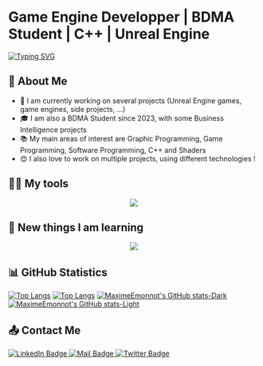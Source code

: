 # Game Engine Developper | BDMA Student | C++ | Unreal Engine  
<a href="https://git.io/typing-svg"><img src="https://readme-typing-svg.herokuapp.com?font=Fira+Code&pause=1000&color=F77809&center=true&random=false&width=435&lines=Hi+there+!+%F0%9F%91%8B;Welcome+to+my+GitHub+profile+!;My+name+is+Maxime+Emonnot;I+am+a+Game+Engine+Developper;I+also+love+to+learn+new+things+!" alt="Typing SVG" /></a>

## 💬 About Me 
- 🔭 I am currently working on several projects (Unreal Engine games, game engines, side projects, ...)
- 🎓 I am also a BDMA Student since 2023, with some Business Intelligence projects
- 📚 My main areas of interest are Graphic Programming, Game Programming, Software Programming, C++ and Shaders
- 😍 I also love to work on multiple projects, using different technologies !

## 👨‍💻 My tools 

<p align="center">
  <a href="https://skillicons.dev">
    <img src="https://skillicons.dev/icons?i=arch,bash,c,cpp,css,discord,git,github,gmail,html,java,js,linux,mysql,neovim,opencv,postgres,powershell,py,r,sklearn,ts,unreal,vim,visualstudio,vscode,vscodium,windows" />
  </a>
</p>

## 📖 New things I am learning 

<p align="center">
  <a href="https://skillicons.dev">
    <img src="https://skillicons.dev/icons?i=cs,dotnet,go,godot,graphql,gtk,kotlin,laravel,lua,mongodb,nestjs,nextjs,nodejs,php,qt,react,ruby,rust,sass,svelte,tailwind,vue" />
  </a>
</p>

## 📊 GitHub Statistics
[![Top Langs](https://github-readme-stats.vercel.app/api/top-langs/?username=MaximeEmonnot&theme=dark#gh-dark-mode-only)](https://github.com/anuraghazra/github-readme-stats#gh-dark-mode-only)
[![Top Langs](https://github-readme-stats.vercel.app/api/top-langs/?username=MaximeEmonnot&theme=default#gh-light-mode-only)](https://github.com/anuraghazra/github-readme-stats#gh-light-mode-only)
[![MaximeEmonnot's GitHub stats-Dark](https://github-readme-stats.vercel.app/api?username=MaximeEmonnot&show_icons=true&theme=dark#gh-dark-mode-only)](https://github.com/anuraghazra/github-readme-stats#gh-dark-mode-only)
[![MaximeEmonnot's GitHub stats-Light](https://github-readme-stats.vercel.app/api?username=MaximeEmonnot&show_icons=true&theme=default#gh-light-mode-only)](https://github.com/anuraghazra/github-readme-stats#gh-light-mode-only)

## 📤 Contact Me
<div id="badges">
  <a href="https://www.linkedin.com/in/maxime-emonnot/">
    <img src="https://img.shields.io/badge/LinkedIn-blue?style=for-the-badge&logo=linkedin&logoColor=white" alt="LinkedIn Badge"/>
  </a>
  <a href="mailto:maxime.emonnot41@gmail.com">
    <img src="https://img.shields.io/badge/Gmail-red?style=for-the-badge&logo=gmail&logoColor=white" alt="Mail Badge"/>
  </a>
  <a href="https://discordapp.com/users/627890526472896532">
    <img src="https://img.shields.io/badge/Discord-darkblue?style=for-the-badge&logo=discord&logoColor=white" alt="Twitter Badge"/>
  </a>
</div>
